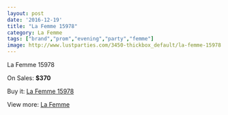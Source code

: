 ```yaml
---
layout: post
date: '2016-12-19'
title: "La Femme 15978"
category: La Femme
tags: ["brand","prom","evening","party","femme"]
image: http://www.lustparties.com/3450-thickbox_default/la-femme-15978.jpg
---
```

La Femme 15978

On Sales: **$370**
<a href="https://www.lustparties.com/en/la-femme/1142-la-femme-15978.html"><amp-img layout="responsive" width="600" height="600" src="//www.lustparties.com/3450-thickbox_default/la-femme-15978.jpg" alt="La Femme 15978 0" /></a>
<a href="https://www.lustparties.com/en/la-femme/1142-la-femme-15978.html"><amp-img layout="responsive" width="600" height="600" src="//www.lustparties.com/3451-thickbox_default/la-femme-15978.jpg" alt="La Femme 15978 1" /></a>

Buy it: [La Femme 15978](https://www.lustparties.com/en/la-femme/1142-la-femme-15978.html "La Femme 15978")

View more: [La Femme](https://www.lustparties.com/en/4-la-femme "La Femme")